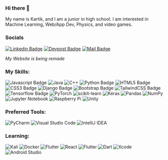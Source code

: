 ### Hi there 👋
My name is Kartik, and I am a junior in high school. I am interested in Machine Learning, Web/App Dev, Physics, and video games.

### Socials
[![Linkedin Badge](https://img.shields.io/badge/-LinkedIn-0e76a8?style=flat&labelColor=0e76a8&logo=linkedin&logoColor=white)](https://www.linkedin.com/in/kartik-pulipati/)
[![ Devpost Badge](https://img.shields.io/badge/-Devpost-43e6e8?style=flat&labelColor=43e6e8)](https://devpost.com/kartik-pulipati)
[![Mail Badge](https://img.shields.io/badge/-Email-c0392b?style=flat&labelColor=c0392b&logo=gmail&logoColor=white)](mailto:kartik.pulipati@gmail.com)


*My Website is being remade*

### My Skills:
![Javascript Badge](https://img.shields.io/badge/-Javascript-F0DB4F?style=for-the-badge&labelColor=black&logo=javascript&logoColor=F0DB4F)
![Java](https://img.shields.io/badge/java-%23ED8B00.svg?style=for-the-badge&logo=java&logoColor=white)
![C++](https://img.shields.io/badge/c++-%2300599C.svg?style=for-the-badge&logo=c%2B%2B&logoColor=white)
![Python Badge](https://img.shields.io/badge/-Python-007acc?style=for-the-badge&labelColor=black&logo=python&logoColor=007acc)
![HTML5 Badge](https://img.shields.io/badge/-HTML5-66ff00?style=for-the-badge&labelColor=black&logo=HTML5&logoColor=66ff00)
![CSS3 Badge](https://img.shields.io/badge/-CSS3-FFA500?style=for-the-badge&labelColor=black&logo=CSS3&logoColor=FFA500)
![Django Badge](https://img.shields.io/badge/-django-092E20?style=for-the-badge&labelColor=black&logo=django&logoColor=white)
![Bootstrap Badge](https://img.shields.io/badge/Bootstrap-563D7C?style=for-the-badge&logo=bootstrap&logoColor=white)
![TailwindCSS Badge](https://img.shields.io/badge/Tailwind_CSS-38B2AC?style=for-the-badge&logo=tailwind-css&logoColor=white)
![Tensorflow Badge](https://img.shields.io/badge/TensorFlow-FF6F00?style=for-the-badge&logo=tensorflow&logoColor=white)
![PyTorch](https://img.shields.io/badge/PyTorch-%23EE4C2C.svg?style=for-the-badge&logo=PyTorch&logoColor=white)
![scikit-learn](https://img.shields.io/badge/scikit--learn-%23F7931E.svg?style=for-the-badge&logo=scikit-learn&logoColor=white)
![Keras](https://img.shields.io/badge/Keras-%23D00000.svg?style=for-the-badge&logo=Keras&logoColor=white)
![Pandas](https://img.shields.io/badge/pandas-%23150458.svg?style=for-the-badge&logo=pandas&logoColor=white)
![NumPy](https://img.shields.io/badge/numpy-%23013243.svg?style=for-the-badge&logo=numpy&logoColor=white)
![Jupyter Notebook](https://img.shields.io/badge/jupyter-%23FA0F00.svg?style=for-the-badge&logo=jupyter&logoColor=white)
![Raspberry Pi](https://img.shields.io/badge/-RaspberryPi-C51A4A?style=for-the-badge&logo=Raspberry-Pi)
![Unity](https://img.shields.io/badge/unity-%23000000.svg?style=for-the-badge&logo=unity&logoColor=white)

### Preferred Tools:
![PyCharm](https://img.shields.io/badge/pycharm-143?style=for-the-badge&logo=pycharm&logoColor=black&color=black&labelColor=green)
![Visual Studio Code](https://img.shields.io/badge/Visual%20Studio%20Code-0078d7.svg?style=for-the-badge&logo=visual-studio-code&logoColor=white)
![IntelliJ IDEA](https://img.shields.io/badge/IntelliJIDEA-000000.svg?style=for-the-badge&logo=intellij-idea&logoColor=white)



### Learning:
![Kali](https://img.shields.io/badge/Kali-268BEE?style=for-the-badge&logo=kalilinux&logoColor=white)
![Docker](https://img.shields.io/badge/docker-%230db7ed.svg?style=for-the-badge&logo=docker&logoColor=white)
![Flutter](https://img.shields.io/badge/Flutter-%2302569B.svg?style=for-the-badge&logo=Flutter&logoColor=white)
![React](https://img.shields.io/badge/react-%2320232a.svg?style=for-the-badge&logo=react&logoColor=%2361DAFB)
![Flutter](https://img.shields.io/badge/Flutter-%2302569B.svg?style=for-the-badge&logo=Flutter&logoColor=white)
![Dart](https://img.shields.io/badge/dart-%230175C2.svg?style=for-the-badge&logo=dart&logoColor=white)
![Xcode](https://img.shields.io/badge/Xcode-007ACC?style=for-the-badge&logo=Xcode&logoColor=white)
![Android Studio](https://img.shields.io/badge/Android%20Studio-3DDC84.svg?style=for-the-badge&logo=android-studio&logoColor=white)
